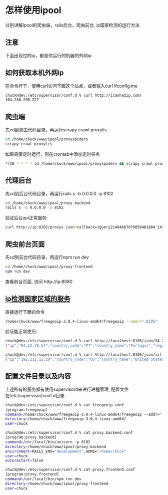 # 怎样使用ipool
分别讲解ipool的爬虫端，rails后台，爬虫前台, ip国家检测的运行方法

## 注意
下面出现过的ip，都是你运行的机器的外网ip

## 如何获取本机外网ip
在命令行下，使用curl访问下面这个站点，或者输入curl ifconfig.me
```sh
chuck@dev:/etc/supervisor/conf.d % curl http://icanhazip.com/
104.236.298.227
```

## 爬虫端
先cd到爬虫代码目录，再运行scrapy crawl proxylis
```sh
cd /home/chuck/www/ipool/proxyspiders
scrapy crawl proxylis
```
如果需要定时运行，则在crontab中添加定时任务
```sh
*/10 * * * * cd /home/chuck/www/ipool/proxyspiders && scrapy crawl proxylis
```
## 代理后台
先cd到后台代码目录，再运行rails s -b 0.0.0.0 -p 8102
```sh
cd /home/chuck/www/ipool/proxy-backend
rails s -b 0.0.0.0 -p 8102
```

验证后台api正常服务:
```sh
curl http://ip:8102/proxys.json?callback=jQuery21404667079858481884_1432801377447&_=1432801377448
```

## 爬虫前台页面
先cd到前台代码目录，再运行npm run dev
```sh
cd /home/chuck/www/ipool/proxy-frontend
npm run dev
```

查看前台页面, 访问
http://ip:8080

## [ip检测国家区域的服务](https://github.com/fiorix/freegeoip)
直接运行下面的命令
```sh
/home/chuck/www/freegeoip-3.0.4-linux-amd64/freegeoip --addr=":8105"
```

验证能正常使用:
```sh
chuck@dev:/etc/supervisor/conf.d % curl http://localhost:8105/json/94.23.78.57
{"ip":"94.23.78.57","country_code":"PT","country_name":"Portugal","region_code":"","region_name":"","city":"","zip_code":"","time_zone":"","latitude":38.714,"longitude":-9.14,"metro_code":0}

chuck@dev:/etc/supervisor/conf.d % curl http://localhost:8105/json/zillow.com
{"ip":"192.211.12.20","country_code":"US","country_name":"United States","region_code":"WA","region_name":"Washington","city":"Seattle","zip_code":"98101","time_zone":"America/Los_Angeles","latitude":47.61,"longitude":-122.335,"metro_code":819}
```


## 配置文件目录以及内容
上述所有的服务都有使用supervisord来进行进程管理, 配置文件在/etc/supervisor/conf.d目录.
```sh
chuck@dev:/etc/supervisor/conf.d % cat freegeoip.conf
[program:freegeoip]
command=/home/chuck/www/freegeoip-3.0.4-linux-amd64/freegeoip --addr=":8105"
directory=/home/chuck/www/freegeoip-3.0.4-linux-amd64/
user=chuck
```

```sh
chuck@dev:/etc/supervisor/conf.d % cat proxy.backend.conf
[program:proxy.backend]
command=/usr/local/bin/unicorn -p 8102
directory=/home/chuck/www/ipool/proxy-backend
environment=RAILS_ENV="development",HOME="/home/chuck"
user=chuck
autorestart=false
```

```sh
chuck@dev:/etc/supervisor/conf.d % cat proxy.frontend.conf
[program:proxy.frontend]
command=/usr/local/bin/npm run dev
directory=/home/chuck/www/ipool/proxy-frontend
user=chuck
```